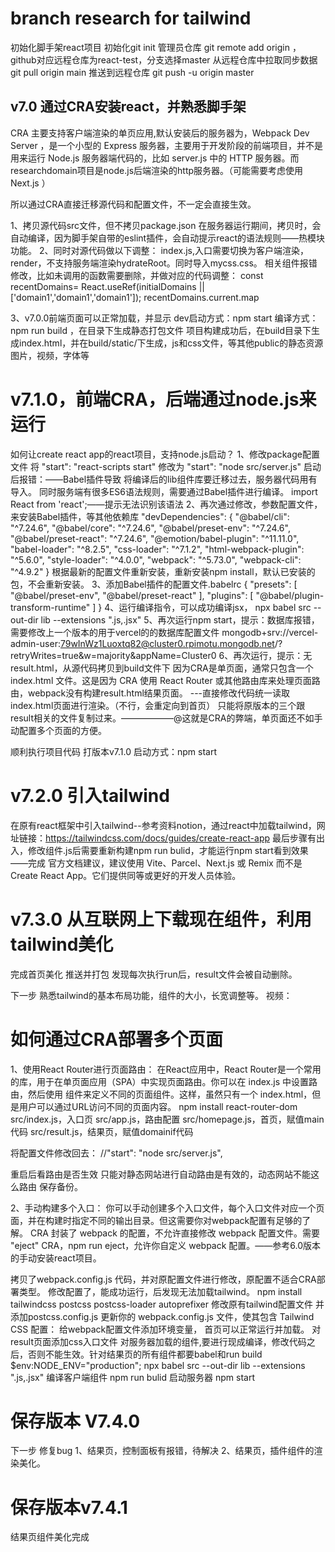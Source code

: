 #  branch research for tailwind
初始化脚手架react项目
初始化git init
管理员仓库 git remote add origin <remote-repository-URL>，github对应远程仓库为react-test，分支选择master
从远程仓库中拉取同步数据 git pull origin main
推送到远程仓库 git push -u origin master

## v7.0 通过CRA安装react，并熟悉脚手架
CRA 主要支持客户端渲染的单页应用,默认安装后的服务器为，Webpack Dev Server ，是一个小型的 Express 服务器，主要用于开发阶段的前端项目，并不是用来运行 Node.js 服务器端代码的，比如 server.js 中的 HTTP 服务器。而researchdomain项目是node.js后端渲染的http服务器。（可能需要考虑使用 Next.js ）

所以通过CRA直接迁移源代码和配置文件，不一定会直接生效。

1、拷贝源代码src文件，但不拷贝package.json
在服务器运行期间，拷贝时，会自动编译，因为脚手架自带的eslint插件，会自动提示react的语法规则——热模块功能。
2、同时对源代码做以下调整：
  index.js,入口需要切换为客户端渲染，render，不支持服务端渲染hydrateRoot。同时导入mycss.css。
  相关组件报错修改，比如未调用的函数需要删除，并做对应的代码调整：
    const recentDomains= React.useRef(initialDomains || ['domain1','domain1','domain1']);
    recentDomains.current.map

3、v7.0.0前端页面可以正常加载，并显示
dev启动方式：npm start
编译方式：npm run build ，在目录下生成静态打包文件
项目构建成功后，在build目录下生成index.html，并在build/static/下生成，js和css文件，等其他public的静态资源图片，视频，字体等

# v7.1.0，前端CRA，后端通过node.js来运行

如何让create react app的react项目，支持node.js启动？
1、修改package配置文件
将 "start": "react-scripts start" 修改为 "start": "node src/server.js"
启动后报错：——Babel插件导致
  将编译后的lib组件库要迁移过去，服务器代码用有导入。
  同时服务端有很多ES6语法规则，需要通过Babel插件进行编译。
    import React from 'react';——提示无法识别该语法
2、再次通过修改，参数配置文件，来安装Babel插件，等其他依赖库
  "devDependencies": {
        "@babel/cli": "^7.24.6",
        "@babel/core": "^7.24.6",
        "@babel/preset-env": "^7.24.6",
        "@babel/preset-react": "^7.24.6",
        "@emotion/babel-plugin": "^11.11.0",
        "babel-loader": "^8.2.5",
        "css-loader": "^7.1.2",
        "html-webpack-plugin": "^5.6.0",
        "style-loader": "^4.0.0",
        "webpack": "^5.73.0",
        "webpack-cli": "^4.9.2"
    }
根据最新的配置文件重新安装，重新安装npm install，默认已安装的包，不会重新安装。
3、添加Babel插件的配置文件.babelrc
{
  "presets": [
    "@babel/preset-env",
    "@babel/preset-react"
  ],
  "plugins": [
    "@babel/plugin-transform-runtime"
  ]
}
4、运行编译指令，可以成功编译jsx，
npx babel src --out-dir lib --extensions ".js,.jsx"
5、再次运行npm start，提示：数据库报错，需要修改上一个版本的用于vercel的的数据库配置文件
mongodb+srv://vercel-admin-user:79wInWz1Luoxtq82@cluster0.rpimotu.mongodb.net/?retryWrites=true&w=majority&appName=Cluster0
6、再次运行，提示：无result.html，从源代码拷贝到build文件下
因为CRA是单页面，通常只包含一个 index.html 文件。这是因为 CRA 使用 React Router 或其他路由库来处理页面路由，webpack没有构建result.html结果页面。
---直接修改代码统一读取index.html页面进行渲染。（不行，会重定向到首页）
只能将原版本的三个跟result相关的文件复制过来。——————@这就是CRA的弊端，单页面还不如手动配置多个页面的方便。

顺利执行项目代码
打版本v7.1.0
启动方式：npm start
# v7.2.0 引入tailwind
在原有react框架中引入tailwind--参考资料notion，通过react中加载tailwind，网址链接：https://tailwindcss.com/docs/guides/create-react-app
最后步骤有出入，修改组件.js后需要重新构建npm run bulid，才能运行npm start看到效果
——完成
官方文档建议，建议使用 Vite、Parcel、Next.js 或 Remix 而不是 Create React App。它们提供同等或更好的开发人员体验。



# v7.3.0 从互联网上下载现在组件，利用tailwind美化

完成首页美化 
推送并打包
发现每次执行run后，result文件会被自动删除。


下一步
熟悉tailwind的基本布局功能，组件的大小，长宽调整等。
视频：
# 如何通过CRA部署多个页面
 1、使用React Router进行页面路由：
在React应用中，React Router是一个常用的库，用于在单页面应用（SPA）中实现页面路由。你可以在 index.js 中设置路由，然后使用 <Route> 组件来定义不同的页面组件。这样，虽然只有一个 index.html，但是用户可以通过URL访问不同的页面内容。
npm install react-router-dom
src/index.js，入口页
src/app.js，路由配置
src/homepage.js，首页，赋值main代码
src/result.js，结果页，赋值domainif代码

将配置文件修改回去：
    //"start": "node src/server.js",

重启后看路由是否生效
只能对静态网站进行自动路由是有效的，动态网站不能这么路由
保存备份。


2、手动构建多个入口：
你可以手动创建多个入口文件，每个入口文件对应一个页面，并在构建时指定不同的输出目录。但这需要你对webpack配置有足够的了解。
CRA 封装了 webpack 的配置，不允许直接修改 webpack 配置文件。需要 "eject" CRA，npm run eject，允许你自定义 webpack 配置。——参考6.0版本的手动安装react项目。

拷贝了webpack.config.js 代码，并对原配置文件进行修改，原配置不适合CRA部署类型。
修改配置了，能成功运行，后发现无法加载tailwind。
npm install tailwindcss postcss postcss-loader autoprefixer
修改原有tailwind配置文件
并添加postcss.config.js
更新你的 webpack.config.js 文件，使其包含 Tailwind CSS 配置：
给webpack配置文件添加环境变量，
首页可以正常运行并加载。
对result页面添加css入口文件
对服务器加载的组件,要进行现成编译，修改代码之后，否则不能生效。针对结果页的所有组件都要babel和run build
$env:NODE_ENV="production"; npx babel src --out-dir lib --extensions ".js,.jsx"
编译客户端组件
npm run bulid
启动服务器
npm start

#  保存版本 V7.4.0
下一步 修复bug
1、结果页，控制面板有报错，待解决
2、结果页，插件组件的渲染美化。
#  保存版本v7.4.1
结果页组件美化完成